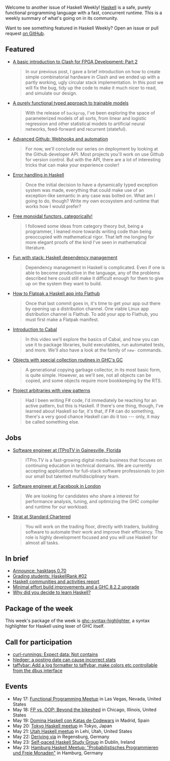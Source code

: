 <!-- 2018-05-17 unpublished -->

Welcome to another issue of Haskell Weekly!
[Haskell](https://haskell-lang.org) is a safe, purely functional programming language with a fast, concurrent runtime.
This is a weekly summary of what's going on in its community.

Want to see something featured in Haskell Weekly?
Open an issue or pull request [on GitHub](https://github.com/haskellweekly/haskellweekly.github.io).

## Featured

-   [A basic introduction to Clash for FPGA Development: Part 2](https://bitlog.it/hardware/a-basic-introduction-to-clash-for-fpga-development-part-2/)

    > In our previous post, I gave a brief introduction on how to create simple combinatorial hardware in Clash and we ended up with a partly working, ugly circular stack implementation. In this post we will fix the bug, tidy up the code to make it much nicer to read, and simulate our design.

-   [A purely functional typed approach to trainable models](https://blog.jle.im/entry/purely-functional-typed-models-1.html)

    > With the release of `backprop`, I've been exploring the space of parameterized models of all sorts, from linear and logistic regression and other statistical models to artificial neural networks, feed-forward and recurrent (stateful).

-   [Advanced Github: Webhooks and automation](https://mmhaskell.com/blog/2018/5/14/advanced-github-webhooks-and-automation)

    > For now, we'll conclude our series on deployment by looking at the Github developer API. Most projects you'll work on use Github for version control. But with the API, there are a lot of interesting tricks that can make your experience cooler!

-   [Error handling in Haskell](https://singpolyma.net/2018/05/error-handling-in-haskell/)

    > Once the initial decision to have a dynamically typed exception system was made, everything that could make use of an exception-like semantic in any case was bolted on. What am I going to do, though? Write my own ecosystem and runtime that works how I would prefer?

-   [Free monoidal functors, categorically!](https://bartoszmilewski.com/2018/05/16/free-monoidal-functors-categorically/)

    > I followed some ideas from category theory but, being a programmer, I leaned more towards writing code than being preoccupied with mathematical rigor. That left me longing for more elegant proofs of the kind I've seen in mathematical literature.

-   [Fun with stack: Haskell dependency management](https://jappieklooster.nl/fun-with-stack-haskell-dependency-management.html)

    > Dependency management in Haskell is complicated. Even if one is able to become productive in the language, any of the problems described here could still make it difficult enough for them to give up on the system they want to build.

-   [How to Flatpak a Haskell app into Flathub](https://medium.com/@lettier/how-to-flatpak-a-haskell-app-into-flathub-86ef6d69e94d)

    > Once that last commit goes in, it's time to get your app out there by opening up a distribution channel. One viable Linux app distribution channel is Flathub. To add your app to Flathub, you must first make a Flatpak manifest.

-   [Introduction to Cabal](https://haskell-at-work.com/episodes/2018-05-13-introduction-to-cabal.html)

    > In this video we'll explore the basics of Cabal, and how you can use it to package libraries, build executables, run automated tests, and more. We'll also have a look at the family of `new-` commands.

-   [Objects with special collection routines in GHC's GC](https://well-typed.com/blog/2018/05/ghc-special-gc-objects/)

    > A generational copying garbage collector, in its most basic form, is quite simple. However, as we'll see, not all objects can be copied, and some objects require more bookkeeping by the RTS.

-   [Project arbitraries with view patterns](http://blog.ploeh.dk/2018/05/14/project-arbitraries-with-view-patterns/)

    > Had I been writing F# code, I'd immediately be reaching for an active pattern, but this is Haskell. If there's one thing, though, I've learned about Haskell so far, it's that, if F# can do something, there's a very good chance Haskell can do it too --- only, it may be called something else.

## Jobs

-   [Software engineer at ITProTV in Gainesville, Florida](https://functionaljobs.com/jobs/9080-software-engineer-developer-at-itprotv)

    > ITPro.TV is a fast-growing digital media business that focuses on continuing education in technical domains. We are currently accepting applications for full-stack software professionals to join our small but talented multidisciplinary team.

-   [Software engineer at Facebook in London](https://www.facebook.com/careers/jobs/a0I1H00000MoVjBUAV/)

    > We are looking for candidates who share a interest for performance analysis, tuning, and optimizing the GHC compiler and runtime for our workload.

-   [Strat at Standard Chartered](https://hauptwerk.blogspot.com/2018/05/job-openings-with-strats-team-at.html)

    > You will work on the trading floor, directly with traders, building software to automate their work and improve their efficiency. The role is highly development focused and you will use Haskell for almost all tasks.

## In brief

-   [Announce: hasktags 0.70](https://np.reddit.com/r/haskell/comments/8j82od/ann_hasktags_070/)
-   [Grading students: HaskellRank #02](https://www.youtube.com/watch?v=-Wdatsf2ClE)
-   [Haskell communities and activities report](https://www.haskell.org/communities/05-2018/html/report.html)
-   [Minimal effort build improvements and a GHC 8.2.2 upgrade](https://vadosware.io/post/least-effort-ghc-8-2-2-upgrade-for-my-servant-project/)
-   [Why did you decide to learn Haskell?](https://np.reddit.com/r/haskell/comments/8jmf5l/why_did_you_decide_to_learn_haskell/)

## Package of the week

This week's package of the week is [ghc-syntax-highlighter](https://hackage.haskell.org/package/ghc-syntax-highlighter-0.0.2.0),
a syntax highlighter for Haskell using lexer of GHC itself.

## Call for participation

-   [curl-runnings: Expect data: Not contains](https://github.com/aviaviavi/curl-runnings/issues/15)
-   [hledger: a posting date can cause incorrect stats](https://github.com/simonmichael/hledger/issues/772)
-   [taffybar: Add a log formatter to taffybar, make colors etc controllable from the dbus interface](https://github.com/taffybar/taffybar/issues/338)

## Events

-   May 17: [Functional Programming Meetup](https://www.meetup.com/las-vegas-functional-programming/events/250709766/) in Las Vegas, Nevada, United States
-   May 18: [FP vs. OOP: Beyond the bikeshed](https://www.meetup.com/8th-light-university/events/249134336/) in Chicago, Illinois, United States
-   May 19: [Domina Haskell con Katas de Codewars](https://www.meetup.com/Haskell-MAD/events/249769977/) in Madrid, Spain
-   May 20: [Tokyo Haskell meetup](https://www.meetup.com/Tokyo-Haskell-Meetup/events/249792886/) in Tokyo, Japan
-   May 21: [Utah Haskell meetup](https://www.meetup.com/utah-haskell/events/249854505/) in Lehi, Utah, United States
-   May 22: [Deriving via](https://www.meetup.com/Regensburg-Haskell-Meetup/events/250418375/) in Regensburg, Germany
-   May 23: [Self-paced Haskell Study Group](https://www.meetup.com/haskell-dublin-meetup/events/250343256/) in Dublin, Ireland
-   May 23: [Hamburg Haskell Meetup: "Probabilistisches Programmieren und Freie Monaden"](https://www.meetup.com/Hamburg-Haskell-Meetup/events/250652358/) in Hamburg, Germany

